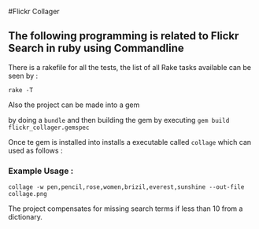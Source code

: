 #Flickr Collager

## The following programming is related to Flickr Search in ruby using Commandline

There is a rakefile for all the tests, the list of all Rake tasks available can be
seen by :

```rake -T```

Also the project can be made into a gem

by doing a ```bundle``` and then building the gem by executing ```gem build flickr_collager.gemspec```

Once te gem is installed into installs a executable called ```collage``` which can used as follows :

### Example Usage :

```collage -w pen,pencil,rose,women,brizil,everest,sunshine --out-file collage.png```

The project compensates for missing search terms if less than 10 from a dictionary.
